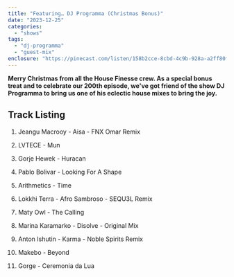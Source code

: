 ```yaml
---
title: "Featuring… DJ Programma (Christmas Bonus)"
date: "2023-12-25"
categories: 
  - "shows"
tags: 
  - "dj-programma"
  - "guest-mix"
enclosure: "https://pinecast.com/listen/158b2cce-8cbd-4c9b-928a-a2ff80fd7ced.mp3 62079453 audio/mpeg "
---
```


****Merry Christmas from all the House Finesse crew. As a special bonus treat and to celebrate our 200th episode, we've got friend of the show DJ Programma to bring us one of his eclectic house mixes to bring the joy.****

## Track Listing

1. Jeangu Macrooy - Aisa - FNX Omar Remix

3. LVTECE - Mun

5. Gorje Hewek - Huracan

7. Pablo Bolivar - Looking For A Shape

9. Arithmetics - Time

11. Lokkhi Terra - Afro Sambroso - SEQU3L Remix

13. Maty Owl - The Calling

15. Marina Karamarko - Disolve - Original Mix

17. Anton Ishutin - Karma - Noble Spirits Remix

19. Makebo - Beyond

21. Gorge - Ceremonia da Lua

